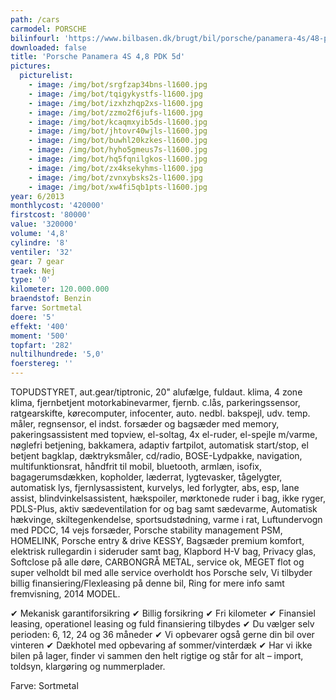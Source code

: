 ```yaml
---
path: /cars
carmodel: PORSCHE
bilinfourl: 'https://www.bilbasen.dk/brugt/bil/porsche/panamera-4s/48-pdk-5d/4226023'
downloaded: false
title: 'Porsche Panamera 4S 4,8 PDK 5d'
pictures:
  picturelist:
    - image: /img/bot/srgfzap34bns-l1600.jpg
    - image: /img/bot/tqigykystfs-l1600.jpg
    - image: /img/bot/izxhzhqp2xs-l1600.jpg
    - image: /img/bot/zzmo2f6jufs-l1600.jpg
    - image: /img/bot/kcaqmxyib5ds-l1600.jpg
    - image: /img/bot/jhtovr40wjls-l1600.jpg
    - image: /img/bot/buwhl20kzkes-l1600.jpg
    - image: /img/bot/hyho5gmeus7s-l1600.jpg
    - image: /img/bot/hq5fqnilgkos-l1600.jpg
    - image: /img/bot/zx4ksekyhms-l1600.jpg
    - image: /img/bot/zvnxybsks2s-l1600.jpg
    - image: /img/bot/xw4fi5qb1pts-l1600.jpg
year: 6/2013
monthlycost: '420000'
firstcost: '80000'
value: '320000'
volume: '4,8'
cylindre: '8'
ventiler: '32'
gear: 7 gear
traek: Nej
type: '0'
kilometer: 120.000.000
braendstof: Benzin
farve: Sortmetal
doere: '5'
effekt: '400'
moment: '500'
topfart: '282'
nultilhundrede: '5,0'
foerstereg: ''
---
```

TOPUDSTYRET, aut.gear/tiptronic, 20" alufælge, fuldaut. klima, 4 zone klima, fjernbetjent motorkabinevarmer, fjernb. c.lås, parkeringssensor, ratgearskifte, kørecomputer, infocenter, auto. nedbl. bakspejl, udv. temp. måler, regnsensor, el indst. forsæder og bagsæder med memory, pakeringsassistent med topview, el-soltag, 4x el-ruder, el-spejle m/varme, nøglefri betjening, bakkamera, adaptiv fartpilot, automatisk start/stop, el betjent bagklap, dæktryksmåler, cd/radio, BOSE-Lydpakke, navigation, multifunktionsrat, håndfrit til mobil, bluetooth, armlæn, isofix, bagagerumsdækken, kopholder, læderrat, lygtevasker, tågelygter, automatisk lys, fjernlysassistent, kurvelys, led forlygter, abs, esp, lane assist, blindvinkelsassistent, hækspoiler, mørktonede ruder i bag, ikke ryger, PDLS-Plus, aktiv sædeventilation for og bag samt sædevarme, Automatisk hækvinge, skiltegenkendelse, sportsudstødning, varme i rat, Luftundervogn med PDCC, 14 vejs forsæder, Porsche stability management PSM, HOMELINK, Porsche entry & drive KESSY, Bagsæder premium komfort, elektrisk rullegardin i sideruder samt bag, Klapbord H-V bag, Privacy glas, Softclose på alle døre, CARBONGRÅ METAL, service ok, MEGET flot og super velholdt bil med alle service overholdt hos Porsche selv, Vi tilbyder billig finansiering/Flexleasing på denne bil, Ring for mere info samt fremvisning, 2014 MODEL.

✔ Mekanisk garantiforsikring 
✔ Billig forsikring 
✔ Fri kilometer
✔ Finansiel leasing, operationel leasing og fuld finansiering tilbydes
✔ Du vælger selv perioden: 6, 12, 24 og 36 måneder
✔ Vi opbevarer også gerne din bil over vinteren 
✔ Dækhotel med opbevaring af sommer/vinterdæk
✔ Har vi ikke bilen på lager, finder vi sammen den helt rigtige og står for alt – import, toldsyn, klargøring og nummerplader. 

Farve: Sortmetal
